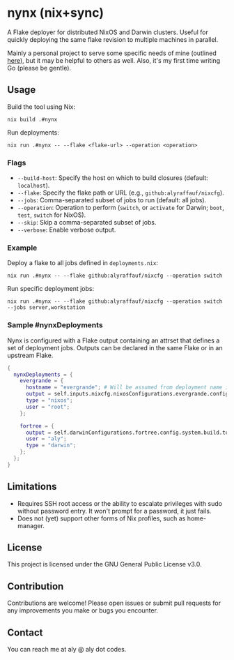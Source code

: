 # nynx (nix+sync)

A Flake deployer for distributed NixOS and Darwin clusters. Useful for quickly deploying the same flake revision to multiple machines in parallel.

Mainly a personal project to serve some specific needs of mine (outlined [here](https://aly.codes/blog/2025-05-19-mildly-better-flake-deployments/)), but it may be helpful to others as well. Also, it's my first time writing Go (please be gentle).

## Usage

Build the tool using Nix:

```
nix build .#nynx
```

Run deployments:

```
nix run .#nynx -- --flake <flake-url> --operation <operation>
```

### Flags

- `--build-host`: Specify the host on which to build closures (default: `localhost`).
- `--flake`: Specify the flake path or URL (e.g., `github:alyraffauf/nixcfg`).
- `--jobs`: Comma-separated subset of jobs to run (default: all jobs).
- `--operation`: Operation to perform (`switch`, or `activate` for Darwin; `boot`, `test`, `switch` for NixOS).
- `--skip`: Skip a comma-separated subset of jobs.
- `--verbose`: Enable verbose output.

### Example

Deploy a flake to all jobs defined in `deployments.nix`:

```
nix run .#nynx -- --flake github:alyraffauf/nixcfg --operation switch
```

Run specific deployment jobs:

```
nix run .#nynx -- --flake github:alyraffauf/nixcfg --operation switch --jobs server,workstation
```

### Sample #nynxDeployments

Nynx is configured with a Flake output containing an attrset that defines a set of deployment jobs. Outputs can be declared in the same Flake or in an upstream Flake.

```nix
{
  nynxDeployments = {
    evergrande = {
      hostname = "evergrande"; # Will be assumed from deployment name if not specified.
      output = self.inputs.nixcfg.nixosConfigurations.evergrande.config.system.build.toplevel;
      type = "nixos";
      user = "root";
    };

    fortree = {
      output = self.darwinConfigurations.fortree.config.system.build.toplevel;
      user = "aly";
      type = "darwin";
    };
  };
}
```

## Limitations

- Requires SSH root access or the ability to escalate privileges with sudo without password entry. It won't prompt for a password, it just fails.
- Does not (yet) support other forms of Nix profiles, such as home-manager.

## License

This project is licensed under the GNU General Public License v3.0.

## Contribution

Contributions are welcome! Please open issues or submit pull requests for any improvements you make or bugs you encounter.

## Contact

You can reach me at aly @ aly dot codes.
